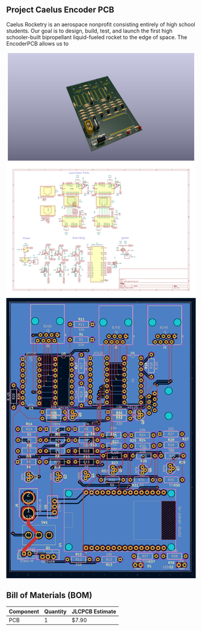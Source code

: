 ## Project Caelus Encoder PCB

Caelus Rocketry is an aerospace nonprofit consisting entirely of high school students. Our goal is to design, build, test, and launch the first high schooler-built bipropellant liquid-fueled rocket to the edge of space. The EncoderPCB allows us to 


![Board](img/Board.png)
![Diagram](img/Diagram.png)
![PCB](img/PCB.png)

## Bill of Materials (BOM)

| Component                    | Quantity  | JLCPCB Estimate  |
|------------------------------|-----------|------------------|
| PCB                          | 1         | $7.90            |

